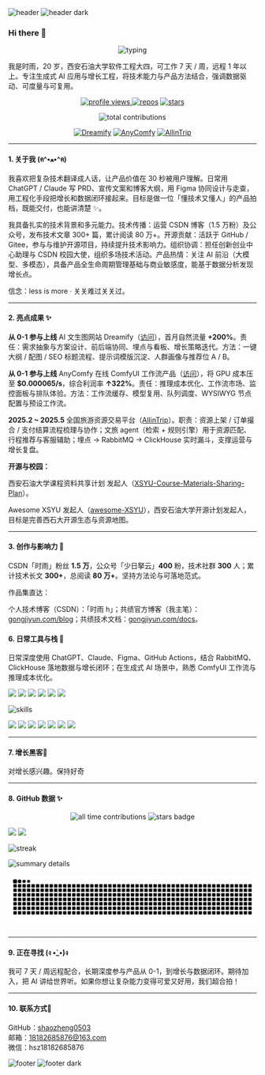<!-- Header Banner (Light/Dark) -->
<img src="https://capsule-render.vercel.app/api?type=waving&color=ffb7e5&height=160&section=header&text=Shiyu&fontSize=42&fontAlign=50&fontAlignY=35&desc=%E5%85%A8%E6%A0%88%20%E2%80%A2%20AI%20%E4%BA%A7%E5%93%81%20%E2%80%A2%20%E5%A2%9E%E9%95%BF&descAlign=50&descAlignY=60&animation=fadeIn&fontColor=3a2e39#gh-light-mode-only" alt="header" />
<img src="https://capsule-render.vercel.app/api?type=waving&color=7d7eea&height=160&section=header&text=Shiyu&fontSize=42&fontAlign=50&fontAlignY=35&desc=%E5%85%A8%E6%A0%88%20%E2%80%A2%20AI%20%E4%BA%A7%E5%93%81%20%E2%80%A2%20%E5%A2%9E%E9%95%BF&descAlign=50&descAlignY=60&animation=fadeIn&fontColor=f7f7f8#gh-dark-mode-only" alt="header dark" />

### Hi there 👋

<p align="center">
  <img src="https://readme-typing-svg.demolab.com?font=ZCOOL+KuaiLe&size=28&duration=3000&pause=800&color=FF8BD2&center=true&vCenter=true&width=650&lines=%E5%97%AF%E5%97%AF~+%E6%88%91%E6%98%AF+%E6%97%B6%E9%9B%A8+%EF%BD%9E+%F0%9F%8C%B8;%E4%B8%80%E4%B8%AA%E7%88%B1+AI+%E7%9A%84%E5%85%A8%E6%A0%88%E5%BC%80%E5%8F%91%E8%80%85+%F0%9F%8D%A5+%F0%9F%90%BE;%E5%8D%81%E5%88%86%E9%92%9F%E5%80%99%E8%AE%A9%E4%BA%A7%E5%93%81%E8%AF%B4%E6%B8%85%E8%AF%9D%E7%9A%84%E4%BA%BA~" alt="typing" />
</p>

我是时雨，20 岁，西安石油大学软件工程大四，可工作 7 天 / 周，远程 1 年以上。专注生成式 AI 应用与增长工程，将技术能力与产品方法结合，强调数据驱动、可度量与可复用。

<p align="center">
  <a href="https://github.com/shaozheng0503">
    <img src="https://komarev.com/ghpvc/?username=shaozheng0503&label=Profile%20Views&color=ff8bd2&style=flat" alt="profile views"/>
  </a>
  <a href="https://github.com/shaozheng0503?tab=repositories"><img src="https://img.shields.io/badge/Repos-42-7D7EEA?style=flat&logo=github&logoColor=white" alt="repos"/></a>
  <a href="https://github.com/shaozheng0503?tab=stars"><img src="https://img.shields.io/badge/Stars-341-9AD0F5?style=flat&logo=github&logoColor=white" alt="stars"/></a>
</p>

<p align="center">
  <img src="https://img.shields.io/badge/Total%20Contributions-800%2B-FF8BD2?style=flat" alt="total contributions"/>
</p>

<p align="center">
  <a href="https://dreamify.slmnb.cn/en"><img src="https://img.shields.io/badge/Dreamify-%F0%9F%8C%88%20AI%E6%96%87%E7%94%9F%E5%9B%BE-FFB7E5?style=for-the-badge" alt="Dreamify"/></a>
  <a href="https://anycomfy.com"><img src="https://img.shields.io/badge/AnyComfy-ComfyUI%20%E5%B7%A5%E4%BD%9C%E6%B5%81-FFCF81?style=for-the-badge" alt="AnyComfy"/></a>
  <a href="http://www.allintrip.cn/#/index"><img src="https://img.shields.io/badge/AllinTrip-%E6%96%87%E6%97%85%20Agent-FFC6FF?style=for-the-badge" alt="AllinTrip"/></a>
</p>

---

#### 1. 关于我 (ฅ^•ﻌ•^ฅ)

我喜欢把复杂技术翻译成人话，让产品价值在 30 秒被用户理解。日常用 ChatGPT / Claude 写 PRD、宣传文案和博客大纲，用 Figma 协同设计与走查，用工程化手段把增长和数据闭环接起来。目标是做一位「懂技术又懂人」的产品拍档，既能交付，也能讲清楚 ✨。

我具备扎实的技术背景和多元能力。技术传播：运营 CSDN 博客（1.5 万粉）及公众号，发布技术文章 300+ 篇，累计阅读 80 万+。开源贡献：活跃于 GitHub / Gitee，参与与维护开源项目，持续提升技术影响力。组织协调：担任创新创业中心助理与 CSDN 校园大使，组织多场技术活动。产品热情：关注 AI 前沿（大模型、多模态），具备产品全生命周期管理基础与商业敏感度，能基于数据分析发现增长点。

信念：less is more · 关关难过关关过。

---

#### 2. 亮点成果  ✨

**从 0-1 参与上线** AI 文生图网站 Dreamify（[访问](https://dreamify.slmnb.cn/en)），首月自然流量 **+200%**。责任：需求抽象与方案设计、前后端协同、埋点与看板、增长策略迭代。方法：一键大纲 / 配图 / SEO 标题流程、提示词模版沉淀、人群画像与推荐位 A / B。

**从 0-1 参与上线** AnyComfy 在线 ComfyUI 工作流产品（[访问](https://anycomfy.com)），将 GPU 成本压至 **$0.000065/s**，综合利润率 **↑322%**。责任：推理成本优化、工作流市场、监控面板与排队体验。方法：工作流缓存、模型复用、队列调度、WYSIWYG 节点配置与预设工作流。

**2025.2 ~ 2025.5** 全国旅游资源交易平台（[AllinTrip](http://www.allintrip.cn/#/index)）。职责：资源上架 / 订单撮合 / 支付结算流程梳理与协作；文旅 agent（检索 + 规则引擎）用于资源匹配、行程推荐与客服辅助；埋点 → RabbitMQ → ClickHouse 实时漏斗，支撑运营与增长复盘。

**开源与校园：**

西安石油大学课程资料共享计划 发起人（[XSYU-Course-Materials-Sharing-Plan](https://github.com/shaozheng0503/XSYU-Course-Materials-Sharing-Plan)）。

Awesome XSYU 发起人（[awesome-XSYU](https://github.com/shaozheng0503/awesome-XSYU)），西安石油大学开源计划发起人，目标是完善西石大开源生态与资源地图。

---

#### 3. 创作与影响力 🐾

CSDN「时雨」粉丝 **1.5 万**，公众号「少日拏云」**400** 粉，技术社群 **300** 人；累计技术长文 **300+**，总阅读 **80 万+**。坚持方法论与可落地范式。

作品集直达：

个人技术博客（CSDN）：「时雨 h」；共绩官方博客（我主笔）：[gongjiyun.com/blog](https://www.gongjiyun.com/blog/)；共绩技术文档：[gongjiyun.com/docs](https://www.gongjiyun.com/docs/server/introduction/wotvwcy5hiftsjkapfocsbzvnvn/)。



#### 6. 日常工具与栈 🎀

日常深度使用 ChatGPT、Claude、Figma、GitHub Actions，结合 RabbitMQ、ClickHouse 落地数据与增长闭环；在生成式 AI 场景中，熟悉 ComfyUI 工作流与推理成本优化。

<p align="left">
  <img src="https://img.shields.io/badge/AI-Generative-FF8BD2?style=for-the-badge" />
  <img src="https://img.shields.io/badge/RabbitMQ-FF9AA2?style=for-the-badge&logo=rabbitmq&logoColor=white" />
  <img src="https://img.shields.io/badge/ClickHouse-FFD166?style=for-the-badge&logo=clickhouse&logoColor=000" />
  <img src="https://img.shields.io/badge/Figma-9AD0F5?style=for-the-badge&logo=figma&logoColor=white" />
  <img src="https://img.shields.io/badge/GitHub%20Actions-8BD3E6?style=for-the-badge&logo=githubactions&logoColor=white" />
  <img src="https://img.shields.io/badge/ComfyUI-FFC6FF?style=for-the-badge" />
</p>

<p align="left">
  <img src="https://skillicons.dev/icons?i=python,java,c,vue,nodejs,express,fastapi,redis,mysql,docker,git,github,githubactions,figma,linux&theme=light" alt="skills" />
</p>

<p align="left">
  <img src="https://img.shields.io/badge/Python-3776AB?logo=python&logoColor=white&style=flat" />
  <img src="https://img.shields.io/badge/Java-007396?logo=java&logoColor=white&style=flat" />
  <img src="https://img.shields.io/badge/C-00599C?logo=c&logoColor=white&style=flat" />
  <img src="https://img.shields.io/badge/MATLAB-FF7F00?logo=Mathworks&logoColor=white&style=flat" />
  <img src="https://img.shields.io/badge/Vue-42B883?logo=vue.js&logoColor=white&style=flat" />
  <img src="https://img.shields.io/badge/Redis-DC382D?logo=redis&logoColor=white&style=flat" />
  <img src="https://img.shields.io/badge/Docker-2496ED?logo=docker&logoColor=white&style=flat" />
</p>

---

#### 7. 增长黑客🧪

对增长感兴趣。保持好奇

---

#### 8. GitHub 数据 ✨

<p align="center">
  <img src="https://img.shields.io/badge/All%E2%80%90time%20Contributions-800%2B-FFB7E5?style=flat" alt="all time contributions"/>
  <img src="https://img.shields.io/badge/Stars-341-9AD0F5?style=flat" alt="stars badge"/>
</p>

<p>
  <img height="165" src="https://github-readme-stats.vercel.app/api?username=shaozheng0503&show_icons=true&theme=transparent&hide_border=true&include_all_commits=true&count_private=true&custom_title=GitHub%20Stats&cache_seconds=1800" />
  <img height="165" src="https://github-readme-stats.vercel.app/api/top-langs/?username=shaozheng0503&layout=compact&theme=transparent&hide_border=true" />
</p>

<p>
  <img height="165" src="https://streak-stats.demolab.com?user=shaozheng0503&mode=weekly&hide_border=true&theme=transparent" alt="streak" />
</p>

<p>
  <img src="https://github-profile-summary-cards.vercel.app/api/cards/profile-details?username=shaozheng0503&theme=transparent" alt="summary details" />
</p>

<p align="center">
  <picture>
    <source media="(prefers-color-scheme: dark)" srcset="https://raw.githubusercontent.com/shaozheng0503/shaozheng0503/output/github-snake-dark.svg" />
    <source media="(prefers-color-scheme: light)" srcset="https://raw.githubusercontent.com/shaozheng0503/shaozheng0503/output/github-snake.svg" />
    <img alt="github-snake" src="https://raw.githubusercontent.com/shaozheng0503/shaozheng0503/output/github-snake.svg" />
  </picture>
</p>

---

#### 9. 正在寻找 (ง •̀_•́)ง

我可 7 天 / 周远程配合，长期深度参与产品从 0-1，到增长与数据闭环。期待加入，把 AI 讲给世界听。如果你想让复杂能力变得可爱又好用，我们超合拍！

---

#### 10. 联系方式📮

GitHub：[shaozheng0503](https://github.com/shaozheng0503)  
邮箱：18182685876@163.com  
微信：hsz18182685876

<!-- Footer Banner (Light/Dark) -->
<img src="https://capsule-render.vercel.app/api?type=waving&color=ffb7e5&height=120&section=footer#gh-light-mode-only" alt="footer" />
<img src="https://capsule-render.vercel.app/api?type=waving&color=7d7eea&height=120&section=footer#gh-dark-mode-only" alt="footer dark" />